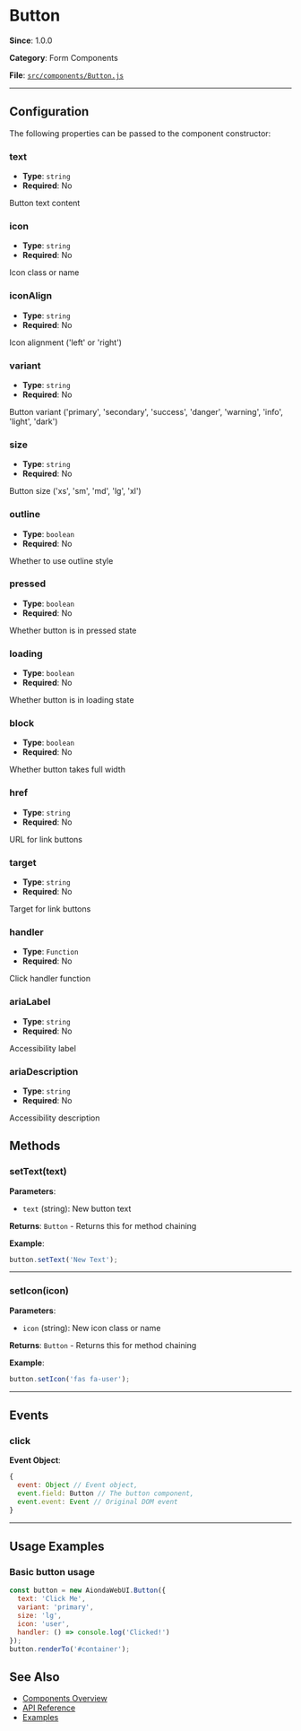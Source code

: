 # Button



**Since**: 1.0.0

**Category**: Form Components

**File**: [`src/components/Button.js`](src/components/Button.js)

---

## Configuration

The following properties can be passed to the component constructor:

### text

- **Type**: `string`
- **Required**: No

Button text content

### icon

- **Type**: `string`
- **Required**: No

Icon class or name

### iconAlign

- **Type**: `string`
- **Required**: No

Icon alignment ('left' or 'right')

### variant

- **Type**: `string`
- **Required**: No

Button variant ('primary', 'secondary', 'success', 'danger', 'warning', 'info', 'light', 'dark')

### size

- **Type**: `string`
- **Required**: No

Button size ('xs', 'sm', 'md', 'lg', 'xl')

### outline

- **Type**: `boolean`
- **Required**: No

Whether to use outline style

### pressed

- **Type**: `boolean`
- **Required**: No

Whether button is in pressed state

### loading

- **Type**: `boolean`
- **Required**: No

Whether button is in loading state

### block

- **Type**: `boolean`
- **Required**: No

Whether button takes full width

### href

- **Type**: `string`
- **Required**: No

URL for link buttons

### target

- **Type**: `string`
- **Required**: No

Target for link buttons

### handler

- **Type**: `Function`
- **Required**: No

Click handler function

### ariaLabel

- **Type**: `string`
- **Required**: No

Accessibility label

### ariaDescription

- **Type**: `string`
- **Required**: No

Accessibility description


## Methods

### setText(text)



**Parameters**:
- `text` (string): New button text

**Returns**: `Button` - Returns this for method chaining


**Example**:
```javascript
button.setText('New Text');
```


---

### setIcon(icon)



**Parameters**:
- `icon` (string): New icon class or name

**Returns**: `Button` - Returns this for method chaining


**Example**:
```javascript
button.setIcon('fas fa-user');
```


---


## Events

### click



**Event Object**:
```javascript
{
  event: Object // Event object,
  event.field: Button // The button component,
  event.event: Event // Original DOM event
}
```


---


## Usage Examples

### Basic button usage


```javascript
const button = new AiondaWebUI.Button({
  text: 'Click Me',
  variant: 'primary',
  size: 'lg',
  icon: 'user',
  handler: () => console.log('Clicked!')
});
button.renderTo('#container');
```


## See Also

- [Components Overview](../index.md)
- [API Reference](../api/component.md)
- [Examples](../examples/index.md)